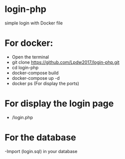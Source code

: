 # login-php
simple login with Docker file

# For docker:
- Open the terminal
- git clone https://github.com/Lpdw2017/login-php.git
- cd login-php
- docker-compose build
- docker-compose up -d
- docker ps (For display the ports)

# For display the login page 
- /login.php

# For the database
-Import (login.sql) in your database
